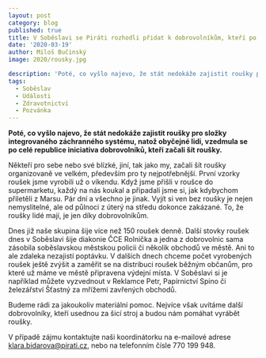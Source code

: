 ```yaml
---
layout: post
category: blog
published: true
title: V Soběslavi se Piráti rozhodli přidat k dobrovolníkům, kteří po celé zemi šijí roušky
date: '2020-03-19'
author: Miloš Bučinský
image: 2020/rousky.jpg

description: 'Poté, co vyšlo najevo, že stát nedokáže zajistit roušky pro složky integrovaného záchranného systému, natož obyčejné lidi, vzedmula se po celé republice iniciativa dobrovolníků, kteří začali šít roušky.'
tags:
  - Soběslav
  - Události
  - Zdravotnictví
  - Pozvánka
---
```

**Poté, co vyšlo najevo, že stát nedokáže zajistit roušky pro složky integrovaného záchranného systému, natož obyčejné lidi, vzedmula se po celé republice iniciativa dobrovolníků, kteří začali šít roušky.** 

Někteří pro sebe nebo své blízké, jiní, tak jako my, začali šít roušky organizovaně ve velkém, především pro ty nejpotřebnější. První vzorky roušek jsme vyrobili už o víkendu. Když jsme přišli v roušce do supermarketu, každý na nás koukal a připadali jsme si, jak kdybychom přiletěli z Marsu. Pár dní a všechno je jinak. Vyjít si ven bez roušky je nejen nemyslitelné, ale od půlnoci z úterý na středu dokonce zakázané. To, že roušky lidé mají, je jen díky dobrovolníkům. 

Dnes již naše skupina šije více než 150 roušek denně. Další stovky roušek dnes v Soběslavi šije diakonie ČCE Rolnička a jedna z dobrovolnic sama zásobila soběslavskou městskou policii či několik obchodů ve městě. Ani to ale zdaleka nezajistí poptávku. V dalších dnech chceme počet vyrobených roušek ještě zvýšit a zaměřit se na distribuci roušek běžným občanům, pro které už máme ve městě připravena výdejní místa. V Soběslavi si je například můžete vyzvednout v Reklamce Petr, Papírnictví Spino či železářství Šťastný za mřížemi zavřených obchodů.

Budeme rádi za jakoukoliv materiální pomoc. Nejvíce však uvítáme další dobrovolníky, kteří usednou za šicí stroj a budou nám pomáhat vyrábět roušky. 

V případě zájmu kontaktujte naši koordinátorku na e-mailové adrese klara.bidarova@pirati.cz, nebo na telefonním čísle 770 199 948.

